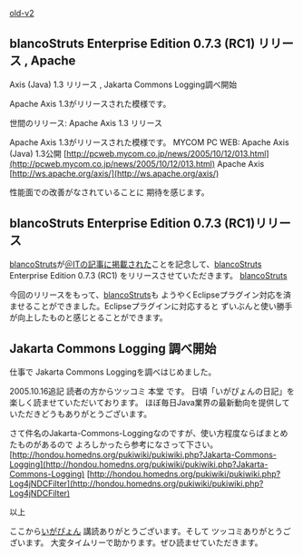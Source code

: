 [old-v2](ig051014-orig.html)

## blancoStruts Enterprise Edition 0.7.3 (RC1) リリース , Apache
Axis (Java) 1.3 リリース , Jakarta Commons Logging調べ開始

Apache Axis 1.3がリリースされた模様です。





世間のリリース: Apache Axis 1.3 リリース

Apache Axis 1.3がリリースされた模様です。
MYCOM PC WEB: Apache Axis (Java) 1.3公開
  [http://pcweb.mycom.co.jp/news/2005/10/12/013.html](http://pcweb.mycom.co.jp/news/2005/10/12/013.html)
  Apache Axis
  [http://ws.apache.org/axis/](http://ws.apache.org/axis/)


性能面での改善がなされていることに 期待を感じます。

## blancoStruts Enterprise Edition 0.7.3 (RC1)リリース


[blancoStruts](http://www.igapyon.jp/blanco/blancostruts.html)が[＠ITの記事に掲載された](http://www.atmarkit.co.jp/farc/special/auto/auto02.html)ことを記念して、[blancoStruts](http://www.igapyon.jp/blanco/blancostruts.html) Enterprise Edition 0.7.3 (RC1) をリリースさせていただきます。
[blancoStruts](http://www.igapyon.jp/blanco/blancostruts.html)


今回のリリースをもって、[blancoStruts](http://www.igapyon.jp/blanco/blancostruts.html)も ようやくEclipseプラグイン対応を済ませることができました。Eclipseプラグインに対応すると
ずいぶんと使い勝手が向上したものと感じとることができます。

## Jakarta Commons Logging 調べ開始


仕事で Jakarta Commons Loggingを調べはじめました。

2005.10.16追記 読者の方からツッコミ
本堂 です。
日頃「いがぴょんの日記」を楽しく読ませていただいております。
ほぼ毎日Java業界の最新動向を提供していただきどうもありがとうございます。

さて件名のJakarta-Commons-Loggingなのですが、使い方程度ならばまとめたものがあるので よろしかったら参考になさって下さい。
[http://hondou.homedns.org/pukiwiki/pukiwiki.php?Jakarta-Commons-Logging](http://hondou.homedns.org/pukiwiki/pukiwiki.php?Jakarta-Commons-Logging)
  [http://hondou.homedns.org/pukiwiki/pukiwiki.php?Log4jNDCFilter](http://hondou.homedns.org/pukiwiki/pukiwiki.php?Log4jNDCFilter)


以上

ここから[いがぴょん](http://www.igapyon.jp/igapyon/diary/memo/memoigapyon.html)
講読ありがとうございます。そして ツッコミありがとうございます。
大変タイムリーで助かります。ぜひ読ませていただきます。